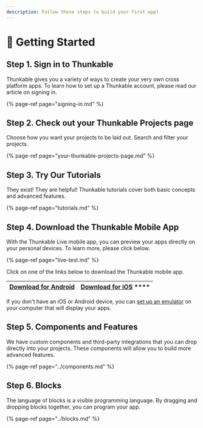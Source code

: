 ```yaml
---
description: Follow these steps to build your first app!
---
```


# 👶 Getting Started

## Step 1. Sign in to Thunkable

Thunkable gives you a variety of ways to create your very own cross platform apps. To learn how to set up a Thunkable account, please read our article on signing in.

{% page-ref page="signing-in.md" %}

## Step 2. Check out your Thunkable Projects page

Choose how you want your projects to be laid out. Search and filter your projects.

{% page-ref page="your-thunkable-projects-page.md" %}

## **Step 3. Try Our Tutorials**

They exist! They are helpful! Thunkable tutorials cover both basic concepts and advanced features.  

{% page-ref page="tutorials.md" %}

## **Step 4.** **Download the Thunkable Mobile App**

With the Thunkable Live mobile app, you can preview your apps directly on your personal devices. To learn more, please click below. 

{% page-ref page="live-test.md" %}

Click on one of the links below to download the Thunkable mobile app.

| [**Download for Android**](https://play.google.com/store/apps/details?id=com.thunkable.live) | [**Download for iOS**](http://appstore.com/thunkablelive)      **** |
| :---: | :---: |


If you don't have an iOS or Android device, you can [set up an emulator](../emulators.md) on your computer that will display your apps.

## Step 5. Components and Features

We have custom components and third-party integrations that you can drop directly into your projects. These components will allow you to build more advanced features.  

{% page-ref page="../components.md" %}

## Step 6. Blocks

The language of blocks is a visible programming language. By dragging and dropping blocks together, you can program your app. 

{% page-ref page="../blocks.md" %}

 

